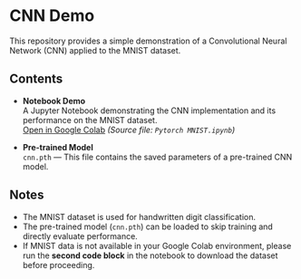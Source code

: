# CNN Demo

This repository provides a simple demonstration of a Convolutional Neural Network (CNN) applied to the MNIST dataset.

## Contents

- **Notebook Demo**  
  A Jupyter Notebook demonstrating the CNN implementation and its performance on the MNIST dataset.  
  [Open in Google Colab](https://drive.google.com/file/d/1oYbRdkrgTVKkwxGL3Lxye31pO0UfBh-9/view?usp=sharing)
  *(Source file: `Pytorch MNIST.ipynb`)*

- **Pre-trained Model**  
  `cnn.pth` — This file contains the saved parameters of a pre-trained CNN model.

## Notes

- The MNIST dataset is used for handwritten digit classification.
- The pre-trained model (`cnn.pth`) can be loaded to skip training and directly evaluate performance.
- If MNIST data is not available in your Google Colab environment, please run the **second code block** in the notebook to download the dataset before proceeding.
